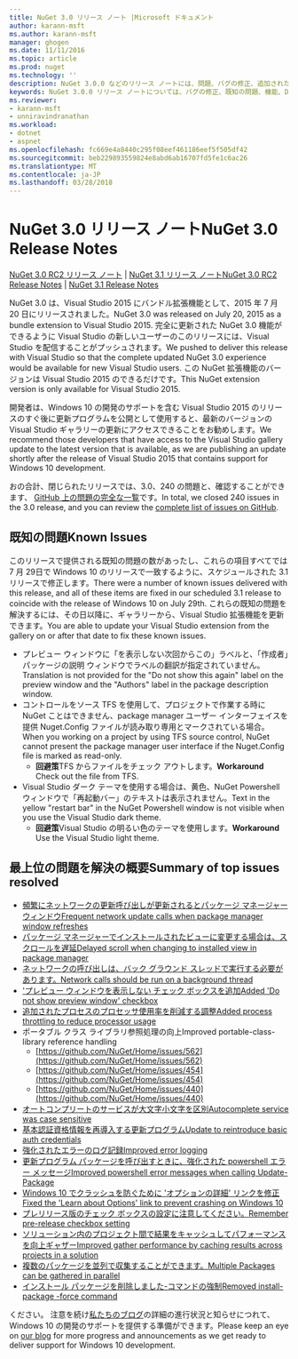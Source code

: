 ```yaml
---
title: NuGet 3.0 リリース ノート |Microsoft ドキュメント
author: karann-msft
ms.author: karann-msft
manager: ghogen
ms.date: 11/11/2016
ms.topic: article
ms.prod: nuget
ms.technology: ''
description: NuGet 3.0.0 などのリリース ノートには、問題、バグの修正、追加された機能、および Dcr が知られています。
keywords: NuGet 3.0.0 リリース ノートについては、バグの修正、既知の問題、機能、Dcr を追加します。
ms.reviewer:
- karann-msft
- unniravindranathan
ms.workload:
- dotnet
- aspnet
ms.openlocfilehash: fc669e4a8440c295f08eef461186eef5f505df42
ms.sourcegitcommit: beb229893559824e8abd6ab16707fd5fe1c6ac26
ms.translationtype: MT
ms.contentlocale: ja-JP
ms.lasthandoff: 03/28/2018
---
```

# <a name="nuget-30-release-notes"></a><span data-ttu-id="71bf5-104">NuGet 3.0 リリース ノート</span><span class="sxs-lookup"><span data-stu-id="71bf5-104">NuGet 3.0 Release Notes</span></span>

<span data-ttu-id="71bf5-105">[NuGet 3.0 RC2 リリース ノート](../release-notes/nuget-3.0-RC2.md) | [NuGet 3.1 リリース ノート](../release-notes/nuget-3.1.md)</span><span class="sxs-lookup"><span data-stu-id="71bf5-105">[NuGet 3.0 RC2 Release Notes](../release-notes/nuget-3.0-RC2.md) | [NuGet 3.1 Release Notes](../release-notes/nuget-3.1.md)</span></span>

<span data-ttu-id="71bf5-106">NuGet 3.0 は、Visual Studio 2015 にバンドル拡張機能として、2015 年 7 月 20 日にリリースされました。</span><span class="sxs-lookup"><span data-stu-id="71bf5-106">NuGet 3.0 was released on July 20, 2015 as a bundle extension to Visual Studio 2015.</span></span> <span data-ttu-id="71bf5-107">完全に更新された NuGet 3.0 機能ができるように Visual Studio の新しいユーザーのこのリリースには、Visual Studio を配信することがプッシュされます。</span><span class="sxs-lookup"><span data-stu-id="71bf5-107">We pushed to deliver this release with Visual Studio so that the complete updated NuGet 3.0 experience would be available for new Visual Studio users.</span></span> <span data-ttu-id="71bf5-108">この NuGet 拡張機能のバージョンは Visual Studio 2015 のできるだけです。</span><span class="sxs-lookup"><span data-stu-id="71bf5-108">This NuGet extension version is only available for Visual Studio 2015.</span></span>

<span data-ttu-id="71bf5-109">開発者は、Windows 10 の開発のサポートを含む Visual Studio 2015 のリリースのすぐ後に更新プログラムを公開として使用すると、最新のバージョンの Visual Studio ギャラリーの更新にアクセスできることをお勧めします。</span><span class="sxs-lookup"><span data-stu-id="71bf5-109">We recommend those developers that have access to the Visual Studio gallery update to the latest version that is available, as we are publishing an update shortly after the release of Visual Studio 2015 that contains support for Windows 10 development.</span></span>

<span data-ttu-id="71bf5-110">おの合計、閉じられたリリースでは、3.0、240 の問題と、確認することができます、 [GitHub 上の問題の完全な一覧](https://github.com/NuGet/Home/issues?q=milestone%3A3.0.0-RTM+is%3Aclosed)です。</span><span class="sxs-lookup"><span data-stu-id="71bf5-110">In total, we closed 240 issues in the 3.0 release, and you can review the [complete list of issues on GitHub](https://github.com/NuGet/Home/issues?q=milestone%3A3.0.0-RTM+is%3Aclosed).</span></span>

## <a name="known-issues"></a><span data-ttu-id="71bf5-111">既知の問題</span><span class="sxs-lookup"><span data-stu-id="71bf5-111">Known Issues</span></span>

<span data-ttu-id="71bf5-112">このリリースで提供される既知の問題の数があったし、これらの項目すべてでは 7 月 29日で Windows 10 のリリースで一致するように、スケジュールされた 3.1 リリースで修正します。</span><span class="sxs-lookup"><span data-stu-id="71bf5-112">There were a number of known issues delivered with this release, and all of these items are fixed in our scheduled 3.1 release to coincide with the release of Windows 10 on July 29th.</span></span>  <span data-ttu-id="71bf5-113">これらの既知の問題を解決するには、その日以降に、ギャラリーから、Visual Studio 拡張機能を更新できます。</span><span class="sxs-lookup"><span data-stu-id="71bf5-113">You are able to update your Visual Studio extension from the gallery on or after that date to fix these known issues.</span></span>

*  <span data-ttu-id="71bf5-114">プレビュー ウィンドウに「を表示しない次回からこの」ラベルと、「作成者」パッケージの説明 ウィンドウでラベルの翻訳が指定されていません。</span><span class="sxs-lookup"><span data-stu-id="71bf5-114">Translation is not provided for the "Do not show this again" label on the preview window and the "Authors" label in the package description window.</span></span>
*  <span data-ttu-id="71bf5-115">コントロールをソース TFS を使用して、プロジェクトで作業する時に NuGet ことはできません、package manager ユーザー インターフェイスを提供 Nuget.Config ファイルが読み取り専用とマークされている場合。</span><span class="sxs-lookup"><span data-stu-id="71bf5-115">When you working on a project by using TFS source control, NuGet cannot present the package manager user interface if the Nuget.Config file is marked as read-only.</span></span>
   * <span data-ttu-id="71bf5-116">**回避策**TFS からファイルをチェック アウトします。</span><span class="sxs-lookup"><span data-stu-id="71bf5-116">**Workaround** Check out the file from TFS.</span></span>
*  <span data-ttu-id="71bf5-117">Visual Studio ダーク テーマを使用する場合は、黄色、NuGet Powershell ウィンドウで「再起動バー」のテキストは表示されません。</span><span class="sxs-lookup"><span data-stu-id="71bf5-117">Text in the yellow "restart bar" in the NuGet Powershell window is not visible when you use the Visual Studio dark theme.</span></span>
   * <span data-ttu-id="71bf5-118">**回避策**Visual Studio の明るい色のテーマを使用します。</span><span class="sxs-lookup"><span data-stu-id="71bf5-118">**Workaround** Use the Visual Studio light theme.</span></span>


## <a name="summary-of-top-issues-resolved"></a><span data-ttu-id="71bf5-119">最上位の問題を解決の概要</span><span class="sxs-lookup"><span data-stu-id="71bf5-119">Summary of top issues resolved</span></span>

* [<span data-ttu-id="71bf5-120">頻繁にネットワークの更新呼び出しが更新されるとパッケージ マネージャー ウィンドウ</span><span class="sxs-lookup"><span data-stu-id="71bf5-120">Frequent network update calls when package manager window refreshes</span></span>](https://github.com/NuGet/Home/issues/515)
* [<span data-ttu-id="71bf5-121">パッケージ マネージャーでインストールされたビューに変更する場合は、スクロールを遅延</span><span class="sxs-lookup"><span data-stu-id="71bf5-121">Delayed scroll when changing to installed view in package manager</span></span>](https://github.com/NuGet/Home/issues/519)
* [<span data-ttu-id="71bf5-122">ネットワークの呼び出しは、バック グラウンド スレッドで実行する必要があります。</span><span class="sxs-lookup"><span data-stu-id="71bf5-122">Network calls should be run on a background thread</span></span>](https://github.com/NuGet/Home/issues/516)
* [<span data-ttu-id="71bf5-123">'プレビュー ウィンドウを表示しない チェック ボックスを追加</span><span class="sxs-lookup"><span data-stu-id="71bf5-123">Added 'Do not show preview window' checkbox</span></span>](https://github.com/NuGet/Home/issues/566)
* [<span data-ttu-id="71bf5-124">追加されたプロセスのプロセッサ使用率を削減する調整</span><span class="sxs-lookup"><span data-stu-id="71bf5-124">Added process throttling to reduce processor usage</span></span>](https://github.com/NuGet/Home/issues/356)
* <span data-ttu-id="71bf5-125">ポータブル クラス ライブラリ参照処理の向上</span><span class="sxs-lookup"><span data-stu-id="71bf5-125">Improved portable-class-library reference handling</span></span>
    * [https://github.com/NuGet/Home/issues/562](https://github.com/NuGet/Home/issues/562)
    * [https://github.com/NuGet/Home/issues/454](https://github.com/NuGet/Home/issues/454)
    * [https://github.com/NuGet/Home/issues/440](https://github.com/NuGet/Home/issues/440)
* [<span data-ttu-id="71bf5-126">オートコンプリートのサービスが大文字小文字を区別</span><span class="sxs-lookup"><span data-stu-id="71bf5-126">Autocomplete service was case sensitive</span></span>](https://github.com/NuGet/Home/issues/198)
* [<span data-ttu-id="71bf5-127">基本認証資格情報を再導入する更新プログラム</span><span class="sxs-lookup"><span data-stu-id="71bf5-127">Update to reintroduce basic auth credentials</span></span>](https://github.com/NuGet/Home/issues/456)
* [<span data-ttu-id="71bf5-128">強化されたエラーのログ記録</span><span class="sxs-lookup"><span data-stu-id="71bf5-128">Improved error logging</span></span>](https://github.com/NuGet/Home/issues/407)
* [<span data-ttu-id="71bf5-129">更新プログラム パッケージを呼び出すときに、強化された powershell エラー メッセージ</span><span class="sxs-lookup"><span data-stu-id="71bf5-129">Improved powershell error messages when calling Update-Package</span></span>](https://github.com/NuGet/Home/issues/5)
* [<span data-ttu-id="71bf5-130">Windows 10 でクラッシュを防ぐために 'オプションの詳細' リンクを修正</span><span class="sxs-lookup"><span data-stu-id="71bf5-130">Fixed the 'Learn about Options' link to prevent crashing on Windows 10</span></span>](https://github.com/NuGet/Home/issues/822)
* [<span data-ttu-id="71bf5-131">プレリリース版のチェック ボックスの設定に注意してください。</span><span class="sxs-lookup"><span data-stu-id="71bf5-131">Remember pre-release checkbox setting</span></span>](https://github.com/NuGet/Home/issues/732)
* [<span data-ttu-id="71bf5-132">ソリューション内のプロジェクト間で結果をキャッシュしてパフォーマンスを向上ギャザー</span><span class="sxs-lookup"><span data-stu-id="71bf5-132">Improved gather performance by caching results across projects in a solution</span></span>](https://github.com/NuGet/Home/issues/721)
* [<span data-ttu-id="71bf5-133">複数のパッケージを並列で収集することができます。</span><span class="sxs-lookup"><span data-stu-id="71bf5-133">Multiple Packages can be gathered in parallel</span></span>](https://github.com/NuGet/Home/issues/713)
* [<span data-ttu-id="71bf5-134">インストール パッケージを削除しました-コマンドの強制</span><span class="sxs-lookup"><span data-stu-id="71bf5-134">Removed install-package -force command</span></span>](https://github.com/NuGet/Home/issues/697)

<span data-ttu-id="71bf5-135">ください。 注意を続け[私たちのブログ](http://blog.nuget.org)の詳細の進行状況と知らせにつれて、Windows 10 の開発のサポートを提供する準備ができます。</span><span class="sxs-lookup"><span data-stu-id="71bf5-135">Please keep an eye on [our blog](http://blog.nuget.org) for more progress and announcements as we get ready to deliver support for Windows 10 development.</span></span>